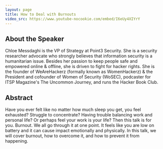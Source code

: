 ```yaml
---
layout: page
title: How to Deal with Burnouts
video_src: https://www.youtube-nocookie.com/embed/I6eUy4XIYrY
---
```


About the Speaker  
-----------------
Chloe Messdaghi is the VP of Strategy at Point3 Security. She is a security researcher advocate who strongly believes that information security is a humanitarian issue. Besides her passion to keep people safe and empowered online & offline, she is driven to fight for hacker rights. She is the founder of WeAreHackerz (formally known as WomenHackerz) & the President and cofounder of Women of Security (WoSEC), podcaster for ITSP Magazine's The Uncommon Journey, and runs the Hacker Book Club.

Abstract
-----------------
Have you ever felt like no matter how much sleep you get, you feel exhausted? Struggle to concentrate? Having trouble balancing work and personal life? Or perhaps feel your work is your life? Then this talk is for you. Burnout. We all go through it at one point. It feels like you are low on battery and it can cause impact emotionally and physically. In this talk, we will cover burnout, how to overcome it, and how to prevent it from happening.
